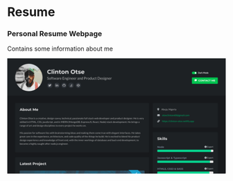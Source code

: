 # Resume

### Personal Resume Webpage

Contains some information about me

![Clinton Otse Resume Web Page](./screen.png)
